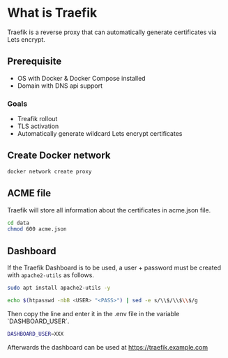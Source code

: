 # What is Traefik
Traefik is a reverse proxy that can automatically generate certificates via Lets encrypt.

## Prerequisite
- OS with Docker & Docker Compose installed
- Domain with DNS api support

### Goals
- Treafik rollout
- TLS activation
- Automatically generate wildcard Lets encrypt certificates

## Create Docker network

```bash
docker network create proxy
```

## ACME file
Traefik will store all information about the certificates in acme.json file.
```bash
cd data
chmod 600 acme.json
```


## Dashboard
If the Traefik Dashboard is to be used, a user + password must be created with `apache2-utils` as follows.
```bash
sudo apt install apache2-utils -y
```
 
```bash
echo $(htpasswd -nbB <USER> "<PASS>") | sed -e s/\\$/\\$\\$/g
```
Then copy the line and enter it in the .env file in the variable `DASHBOARD_USER´.
```bash
DASHBOARD_USER=XXX
```
Afterwards the dashboard can be used at https://traefik.example.com